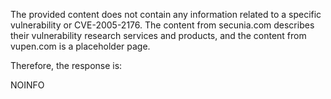 The provided content does not contain any information related to a specific vulnerability or CVE-2005-2176. The content from secunia.com describes their vulnerability research services and products, and the content from vupen.com is a placeholder page.

Therefore, the response is:

NOINFO